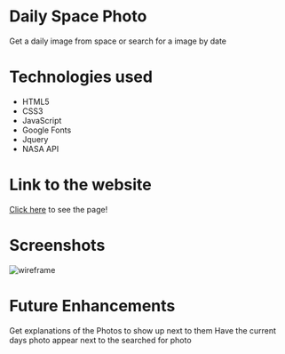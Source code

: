 # Daily Space Photo

Get a daily image from space or search for a image by date

# Technologies used 

- HTML5
- CSS3
- JavaScript
- Google Fonts
- Jquery 
- NASA API

# Link to the website
[Click here](https://harley777.github.io/) to see the page!

# Screenshots 
![wireframe](spaceimagewireframe.png)

# Future Enhancements 
Get explanations of the Photos to show up next to them
Have the current days photo appear next to the searched for photo 